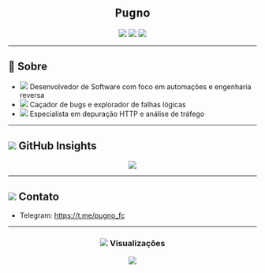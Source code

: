 <h1 align="center"><code>Pugno</code></h1>

<div align="center">
  <img src="https://img.shields.io/badge/Role-Developer-informational?style=flat-square&logo=python&logoColor=white&color=blue" />
  <img src="https://img.shields.io/badge/Security-Bug%20Hunter-critical?style=flat-square&logo=bugcrowd&logoColor=white&color=red" />
  <img src="https://img.shields.io/badge/Focus-Automation%20%7C%20Bots-blueviolet?style=flat-square&logo=automation&color=purple" />
</div>

---

## 🧠 Sobre

- <img src="https://img.icons8.com/ios-filled/12/26ace7/source-code.png"/> Desenvolvedor de Software com foco em automações e engenharia reversa
- <img src="https://img.icons8.com/ios-filled/12/26ace7/hacker.png"/> Caçador de bugs e explorador de falhas lógicas
- <img src="https://img.icons8.com/ios-filled/12/26ace7/console.png"/> Especialista em depuração HTTP e análise de tráfego

---

## <img src="https://img.icons8.com/ios-glyphs/16/26ace7/github.png"/> GitHub Insights

<div align="center">
  <img src="https://github-readme-stats.vercel.app/api/top-langs/?username=Pugn0&layout=compact&langs_count=10&theme=tokyonight" />
</div>

---

## <img src="https://img.icons8.com/ios-filled/16/26ace7/send-mass-email.png"/> Contato

- Telegram: <a href="https://t.me/pugno_fc">https://t.me/pugno_fc</a>

---

<h3 align="center"><img src="https://img.icons8.com/ios-filled/14/26ace7/visible.png"/> Visualizações</h3>
<p align="center">
  <img src="https://count.getloli.com/get/@pugn0?theme=rule34" />
</p>
